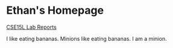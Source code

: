 # Ethan's Homepage

[CSE15L Lab Reports](https://ethanfu2003.github.io/cse15l-lab-reports/)

I like eating bananas.
Minions like eating bananas.
I am a minion.
